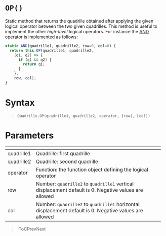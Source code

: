 # `OP()`

Static method that returns the quadrille obtained after applying the given logical operator between the two given quadrilles. This method is useful to implement the other _high-level_ logical operators. For instance the [AND](/logical/and) operator is implemented as follows:

```js | p5.quadrille.js
static AND(quadrille1, quadrille2, row=0, col=0) {
  return this.OP(quadrille1, quadrille2,
    (q1, q2) => {
      if (q1 && q2) {
        return q1;
      }
    },
    row, col);
}
```

# Syntax

> `Quadrille.OP(quadrille1, quadrille2, operator, [row], [col])`

# Parameters

| <!-- -->   | <!-- -->                                                                                               |
|------------|--------------------------------------------------------------------------------------------------------|
| quadrille1 | Quadrille: first quadrille                                                                             |
| quadrille2 | Quadrille: second quadrille                                                                            |
| operator   | Function: the function object defining the logical operator                                            |
| row        | Number: `quadrille2` to `quadrille1` vertical displacement default is 0. Negative values are allowed   |
| col        | Number: `quadrille2` to `quadrille1` horizontal displacement default is 0. Negative values are allowed |

> :ToCPrevNext